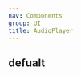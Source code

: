 ```yaml
---
nav: Components
group: UI
title: AudioPlayer
---
```


## defualt

<code src="./demos/index.tsx" nopadding></code>
